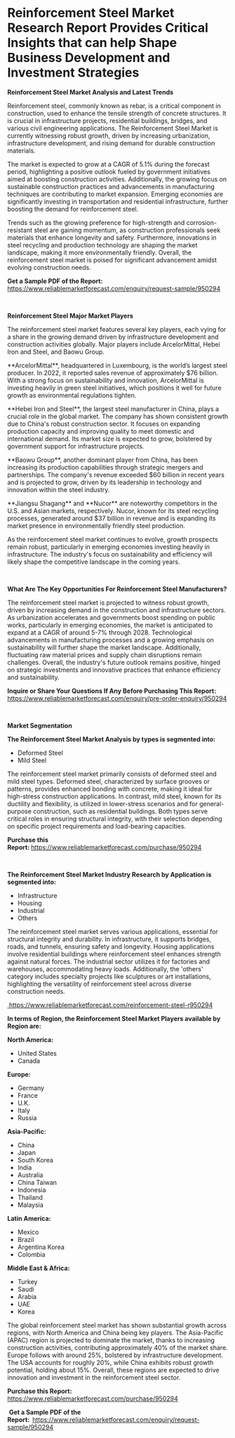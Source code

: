 <p><h1>Reinforcement Steel Market Research Report Provides Critical Insights that can help Shape Business Development and Investment Strategies</h1></p><p><strong>Reinforcement Steel Market Analysis and Latest Trends</strong></p>
<p><p>Reinforcement steel, commonly known as rebar, is a critical component in construction, used to enhance the tensile strength of concrete structures. It is crucial in infrastructure projects, residential buildings, bridges, and various civil engineering applications. The Reinforcement Steel Market is currently witnessing robust growth, driven by increasing urbanization, infrastructure development, and rising demand for durable construction materials. </p><p>The market is expected to grow at a CAGR of 5.1% during the forecast period, highlighting a positive outlook fueled by government initiatives aimed at boosting construction activities. Additionally, the growing focus on sustainable construction practices and advancements in manufacturing techniques are contributing to market expansion. Emerging economies are significantly investing in transportation and residential infrastructure, further boosting the demand for reinforcement steel. </p><p>Trends such as the growing preference for high-strength and corrosion-resistant steel are gaining momentum, as construction professionals seek materials that enhance longevity and safety. Furthermore, innovations in steel recycling and production technology are shaping the market landscape, making it more environmentally friendly. Overall, the reinforcement steel market is poised for significant advancement amidst evolving construction needs.</p></p>
<p><strong>Get a Sample PDF of the Report:&nbsp;</strong> <a href="https://www.reliablemarketforecast.com/enquiry/request-sample/950294?utm_campaign=2307&utm_medium=2&utm_source=Github&utm_content=ia&utm_term=17042025&utm_id=reinforcement-steel">https://www.reliablemarketforecast.com/enquiry/request-sample/950294</a></p>
<p>&nbsp;</p>
<p><strong>Reinforcement Steel Major Market Players</strong></p>
<p><p>The reinforcement steel market features several key players, each vying for a share in the growing demand driven by infrastructure development and construction activities globally. Major players include ArcelorMittal, Hebei Iron and Steel, and Baowu Group.</p><p>**ArcelorMittal**, headquartered in Luxembourg, is the world’s largest steel producer. In 2022, it reported sales revenue of approximately $76 billion. With a strong focus on sustainability and innovation, ArcelorMittal is investing heavily in green steel initiatives, which positions it well for future growth as environmental regulations tighten.</p><p>**Hebei Iron and Steel**, the largest steel manufacturer in China, plays a crucial role in the global market. The company has shown consistent growth due to China's robust construction sector. It focuses on expanding production capacity and improving quality to meet domestic and international demand. Its market size is expected to grow, bolstered by government support for infrastructure projects.</p><p>**Baowu Group**, another dominant player from China, has been increasing its production capabilities through strategic mergers and partnerships. The company's revenue exceeded $60 billion in recent years and is projected to grow, driven by its leadership in technology and innovation within the steel industry.</p><p>**Jiangsu Shagang** and **Nucor** are noteworthy competitors in the U.S. and Asian markets, respectively. Nucor, known for its steel recycling processes, generated around $37 billion in revenue and is expanding its market presence in environmentally friendly steel production.</p><p>As the reinforcement steel market continues to evolve, growth prospects remain robust, particularly in emerging economies investing heavily in infrastructure. The industry's focus on sustainability and efficiency will likely shape the competitive landscape in the coming years.</p></p>
<p>&nbsp;</p>
<p><strong>What Are The Key Opportunities For Reinforcement Steel Manufacturers?</strong></p>
<p><p>The reinforcement steel market is projected to witness robust growth, driven by increasing demand in the construction and infrastructure sectors. As urbanization accelerates and governments boost spending on public works, particularly in emerging economies, the market is anticipated to expand at a CAGR of around 5-7% through 2028. Technological advancements in manufacturing processes and a growing emphasis on sustainability will further shape the market landscape. Additionally, fluctuating raw material prices and supply chain disruptions remain challenges. Overall, the industry's future outlook remains positive, hinged on strategic investments and innovative practices that enhance efficiency and sustainability.</p></p>
<p><strong>Inquire or Share Your Questions If Any Before Purchasing This Report:</strong> <a href="https://www.reliablemarketforecast.com/enquiry/pre-order-enquiry/950294?utm_campaign=2307&utm_medium=2&utm_source=Github&utm_content=ia&utm_term=17042025&utm_id=reinforcement-steel">https://www.reliablemarketforecast.com/enquiry/pre-order-enquiry/950294</a></p>
<p>&nbsp;</p>
<p><strong>Market Segmentation</strong></p>
<p><strong>The Reinforcement Steel Market Analysis by types is segmented into:</strong></p>
<p><ul><li>Deformed Steel</li><li>Mild Steel</li></ul></p>
<p><p>The reinforcement steel market primarily consists of deformed steel and mild steel types. Deformed steel, characterized by surface grooves or patterns, provides enhanced bonding with concrete, making it ideal for high-stress construction applications. In contrast, mild steel, known for its ductility and flexibility, is utilized in lower-stress scenarios and for general-purpose construction, such as residential buildings. Both types serve critical roles in ensuring structural integrity, with their selection depending on specific project requirements and load-bearing capacities.</p></p>
<p><strong>Purchase this Report:&nbsp;</strong><a href="https://www.reliablemarketforecast.com/purchase/950294?utm_campaign=2307&utm_medium=2&utm_source=Github&utm_content=ia&utm_term=17042025&utm_id=reinforcement-steel">https://www.reliablemarketforecast.com/purchase/950294</a></p>
<p>&nbsp;</p>
<p><strong>The Reinforcement Steel Market Industry Research by Application is segmented into:</strong></p>
<p><ul><li>Infrastructure</li><li>Housing</li><li>Industrial</li><li>Others</li></ul></p>
<p><p>The reinforcement steel market serves various applications, essential for structural integrity and durability. In infrastructure, it supports bridges, roads, and tunnels, ensuring safety and longevity. Housing applications involve residential buildings where reinforcement steel enhances strength against natural forces. The industrial sector utilizes it for factories and warehouses, accommodating heavy loads. Additionally, the 'others' category includes specialty projects like sculptures or art installations, highlighting the versatility of reinforcement steel across diverse construction needs.</p></p>
<p><a href="https://www.reliablemarketforecast.com/reinforcement-steel-r950294?utm_campaign=2307&utm_medium=2&utm_source=Github&utm_content=ia&utm_term=17042025&utm_id=reinforcement-steel">&nbsp;https://www.reliablemarketforecast.com/reinforcement-steel-r950294</a></p>
<p><strong>In terms of Region, the Reinforcement Steel Market Players available by Region are:</strong></p>
<p>
    <p> <strong> North America: </strong>
        <ul>
            <li>United States</li>
            <li>Canada</li>
        </ul>
        </p> 
    <p> <strong> Europe: </strong>
        <ul>
            <li>Germany</li>
            <li>France</li>
            <li>U.K.</li>
            <li>Italy</li>
            <li>Russia</li>
        </ul>
        </p> 
    <p> <strong> Asia-Pacific: </strong>
        <ul>
            <li>China</li>
            <li>Japan</li>
            <li>South Korea</li>
            <li>India</li>
            <li>Australia</li>
            <li>China Taiwan</li>
            <li>Indonesia</li>
            <li>Thailand</li>
            <li>Malaysia</li>
        </ul>
        </p> 
    <p> <strong> Latin America: </strong>
        <ul>
            <li>Mexico</li>
            <li>Brazil</li>
            <li>Argentina Korea</li>
            <li>Colombia</li>
        </ul>
        </p> 
    <p> <strong> Middle East & Africa: </strong>
        <ul>
            <li>Turkey</li>
            <li>Saudi</li>
            <li>Arabia</li>
            <li>UAE</li>
            <li>Korea</li>
        </ul>
    </p>
    </p>
<p><p>The global reinforcement steel market has shown substantial growth across regions, with North America and China being key players. The Asia-Pacific (APAC) region is projected to dominate the market, thanks to increasing construction activities, contributing approximately 40% of the market share. Europe follows with around 25%, bolstered by infrastructure development. The USA accounts for roughly 20%, while China exhibits robust growth potential, holding about 15%. Overall, these regions are expected to drive innovation and investment in the reinforcement steel sector.</p></p>
<p><strong>Purchase this Report: </strong><a href="https://www.reliablemarketforecast.com/purchase/950294?utm_campaign=2307&utm_medium=2&utm_source=Github&utm_content=ia&utm_term=17042025&utm_id=reinforcement-steel">https://www.reliablemarketforecast.com/purchase/950294</a></p>
<p>&nbsp;<strong>Get a Sample PDF of the Report:&nbsp;&nbsp;</strong><a href="https://www.reliablemarketforecast.com/enquiry/request-sample/950294?utm_campaign=2307&utm_medium=2&utm_source=Github&utm_content=ia&utm_term=17042025&utm_id=reinforcement-steel">https://www.reliablemarketforecast.com/enquiry/request-sample/950294</a></p>
<p><strong></strong></p>
<p><p></p><p></p><p></p></p>